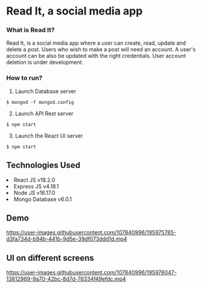 <h1>Read It, a social media app</h1>

<h3>What is Read It?</h3>

Read It, is a social media app where a user can create, read, update and delete a post. Users who wish to make a post will need an account. A user's account can be also be updated with the right credentials. User account deletion is under development.

<h3>How to run?</h3>

1. Launch Database server

```
$ mongod -f mongod.config
```

2. Launch API Rest server

```
$ npm start
```

3. Launch the React UI server

```
$ npm start
```

<h2>Technologies Used</h2>

<li>React JS v18.2.0</li>
<li>Express JS v4.18.1</li>
<li>Node JS v16.17.0</li>
<li>Mongo Database v6.0.1</li>

<h2>Demo</h2>

https://user-images.githubusercontent.com/107840996/195975785-d3fa734d-b94b-441b-9d5e-39df073ddd1d.mp4

<h2>UI on different screens</h2>

https://user-images.githubusercontent.com/107840996/195976047-13812969-9a70-42bc-8d7d-76334f49efdc.mp4
